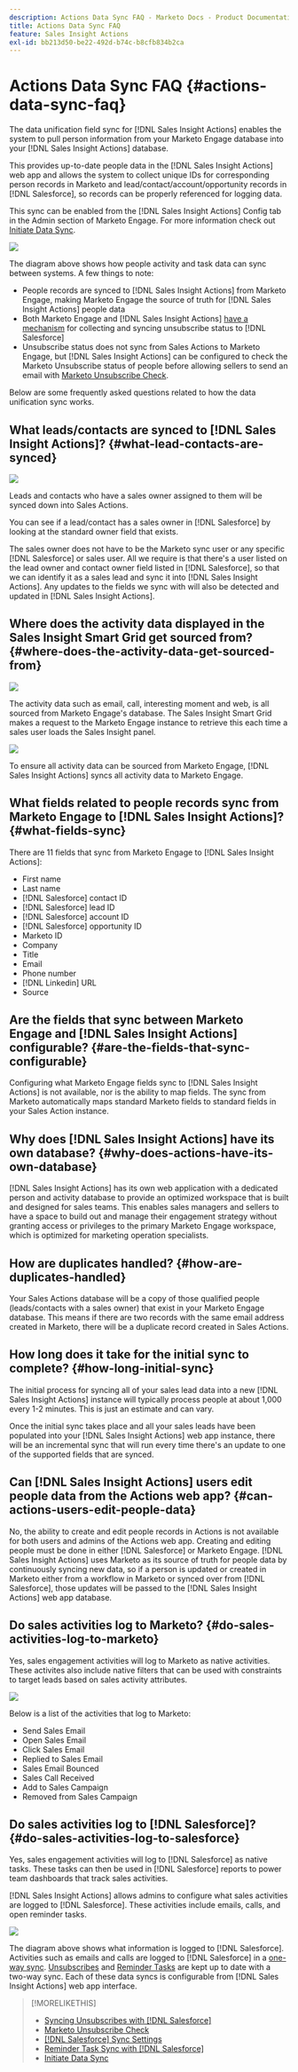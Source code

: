 ```yaml
---
description: Actions Data Sync FAQ - Marketo Docs - Product Documentation
title: Actions Data Sync FAQ
feature: Sales Insight Actions
exl-id: bb213d50-be22-492d-b74c-b8cfb834b2ca
---
```

# Actions Data Sync FAQ {#actions-data-sync-faq}

The data unification field sync for [!DNL Sales Insight Actions] enables the system to pull person information from your Marketo Engage database into your [!DNL Sales Insight Actions] database.

This provides up-to-date people data in the [!DNL Sales Insight Actions] web app and allows the system to collect unique IDs for corresponding person records in Marketo and lead/contact/account/opportunity records in [!DNL Salesforce], so records can be properly referenced for logging data.  

This sync can be enabled from the [!DNL Sales Insight Actions] Config tab in the Admin section of Marketo Engage. For more information check out [Initiate Data Sync](/help/marketo/product-docs/marketo-sales-insight/actions/getting-started/sales-insight-actions-admin-setup-guide.md#initiate-data-sync).

   ![](assets/actions-data-sync-faq-1.png)

The diagram above shows how people activity and task data can sync between systems. A few things to note:

* People records are synced to [!DNL Sales Insight Actions] from Marketo Engage, making Marketo Engage the source of truth for [!DNL Sales Insight Actions] people data
* Both Marketo Engage and [!DNL Sales Insight Actions] [have a mechanism](/help/marketo/product-docs/marketo-sales-insight/actions/email/unsubscribes/syncing-unsubscribes-with-salesforce.md) for collecting and syncing unsubscribe status to [!DNL Salesforce]
* Unsubscribe status does not sync from Sales Actions to Marketo Engage, but [!DNL Sales Insight Actions] can be configured to check the Marketo Unsubscribe status of people before allowing sellers to send an email with [Marketo Unsubscribe Check](/help/marketo/product-docs/marketo-sales-insight/actions/email/unsubscribes/marketo-unsubscribe-check.md).

Below are some frequently asked questions related to how the data unification sync works.

## What leads/contacts are synced to [!DNL Sales Insight Actions]? {#what-lead-contacts-are-synced}

   ![](assets/actions-data-sync-faq-2.png)

Leads and contacts who have a sales owner assigned to them will be synced down into Sales Actions.

You can see if a lead/contact has a sales owner in [!DNL Salesforce] by looking at the standard owner field that exists.

The sales owner does not have to be the Marketo sync user or any specific [!DNL Salesforce] or sales user. All we require is that there's a user listed on the lead owner and contact owner field listed in [!DNL Salesforce], so that we can identify it as a sales lead and sync it into [!DNL Sales Insight Actions]. Any updates to the fields we sync with will also be detected and updated in [!DNL Sales Insight Actions].

## Where does the activity data displayed in the Sales Insight Smart Grid get sourced from? {#where-does-the-activity-data-get-sourced-from}

   ![](assets/actions-data-sync-faq-3.png)

The activity data such as email, call, interesting moment and web, is all sourced from Marketo Engage's database. The Sales Insight Smart Grid makes a request to the Marketo Engage instance to retrieve this each time a sales user loads the Sales Insight panel.

   ![](assets/actions-data-sync-faq-4.png)

To ensure all activity data can be sourced from Marketo Engage, [!DNL Sales Insight Actions] syncs all activity data to Marketo Engage.  

## What fields related to people records sync from Marketo Engage to [!DNL Sales Insight Actions]? {#what-fields-sync}

There are 11 fields that sync from Marketo Engage to [!DNL Sales Insight Actions]:

* First name
* Last name
* [!DNL Salesforce] contact ID
* [!DNL Salesforce] lead ID
* [!DNL Salesforce] account ID
* [!DNL Salesforce] opportunity ID
* Marketo ID
* Company
* Title
* Email
* Phone number
* [!DNL Linkedin] URL
* Source

## Are the fields that sync between Marketo Engage and [!DNL Sales Insight Actions] configurable? {#are-the-fields-that-sync-configurable}

Configuring what Marketo Engage fields sync to [!DNL Sales Insight Actions] is not available, nor is the ability to map fields. The sync from Marketo automatically maps standard Marketo fields to standard fields in your Sales Action instance.

## Why does [!DNL Sales Insight Actions] have its own database? {#why-does-actions-have-its-own-database}

[!DNL Sales Insight Actions] has its own web application with a dedicated person and activity database to provide an optimized workspace that is built and designed for sales teams. This enables sales managers and sellers to have a space to build out and manage their engagement strategy   without granting access or privileges to the primary Marketo Engage workspace, which is optimized for marketing operation specialists.

## How are duplicates handled? {#how-are-duplicates-handled}

Your Sales Actions database will be a copy of those qualified people (leads/contacts with a sales owner) that exist in your Marketo Engage database. This means if there are two records with the same email address created in Marketo, there will be a duplicate record created in Sales Actions.

## How long does it take for the initial sync to complete? {#how-long-initial-sync}

The initial process for syncing all of your sales lead data into a new [!DNL Sales Insight Actions] instance will typically process people at about 1,000 every 1-2 minutes. This is just an estimate and can vary.

Once the initial sync takes place and all your sales leads have been populated into your [!DNL Sales Insight Actions] web app instance, there will be an incremental sync that will run every time there's an update to one of the supported fields that are synced.

## Can [!DNL Sales Insight Actions] users edit people data from the Actions web app? {#can-actions-users-edit-people-data}

No, the ability to create and edit people records in Actions is not available for both users and admins of the Actions web app. Creating and editing people must be done in either [!DNL Salesforce] or Marketo Engage. [!DNL Sales Insight Actions] uses Marketo as its source of truth for people data by continuously syncing new data, so if a person is updated or created in Marketo either from a workflow in Marketo or synced over from [!DNL Salesforce], those updates will be passed to the [!DNL Sales Insight Actions] web app database.

## Do sales activities log to Marketo? {#do-sales-activities-log-to-marketo}

Yes, sales engagement activities will log to Marketo as native activities. These activites also include native filters that can be used with constraints to target leads based on sales activity attributes.

   ![](assets/actions-data-sync-faq-5.png)

Below is a list of the activities that log to Marketo:

* Send Sales Email
* Open Sales Email
* Click Sales Email
* Replied to Sales Email
* Sales Email Bounced
* Sales Call Received
* Add to Sales Campaign
* Removed from Sales Campaign

## Do sales activities log to [!DNL Salesforce]? {#do-sales-activities-log-to-salesforce}

Yes, sales engagement activities will log to [!DNL Salesforce] as native tasks. These tasks can then be used in [!DNL Salesforce] reports to power team dashboards that track sales activities.

[!DNL Sales Insight Actions] allows admins to configure what sales activities are logged to [!DNL Salesforce]. These activities include emails, calls, and open reminder tasks.

   ![](assets/actions-data-sync-faq-6.png)

The diagram above shows what information is logged to [!DNL Salesforce]. Activities such as emails and calls are logged to [!DNL Salesforce] in a [one-way sync](/help/marketo/product-docs/marketo-sales-insight/actions/crm/salesforce-integration/salesforce-sync-settings.md). [Unsubscribes](/help/marketo/product-docs/marketo-sales-insight/actions/email/unsubscribes/syncing-unsubscribes-with-salesforce.md) and [Reminder Tasks](/help/marketo/product-docs/marketo-sales-insight/actions/tasks/reminder-task-sync-with-salesforce.md) are kept up to date with a two-way sync. Each of these data syncs is configurable from [!DNL Sales Insight Actions] web app interface.

>[!MORELIKETHIS]
>
>* [Syncing Unsubscribes with [!DNL Salesforce]](/help/marketo/product-docs/marketo-sales-insight/actions/email/unsubscribes/syncing-unsubscribes-with-salesforce.md)
>* [Marketo Unsubscribe Check](/help/marketo/product-docs/marketo-sales-insight/actions/email/unsubscribes/marketo-unsubscribe-check.md)
>* [[!DNL Salesforce] Sync Settings](/help/marketo/product-docs/marketo-sales-insight/actions/crm/salesforce-integration/salesforce-sync-settings.md)
>* [Reminder Task Sync with [!DNL Salesforce]](/help/marketo/product-docs/marketo-sales-insight/actions/tasks/reminder-task-sync-with-salesforce.md)
>* [Initiate Data Sync](/help/marketo/product-docs/marketo-sales-insight/actions/getting-started/sales-insight-actions-admin-setup-guide.md#initiate-data-sync)

